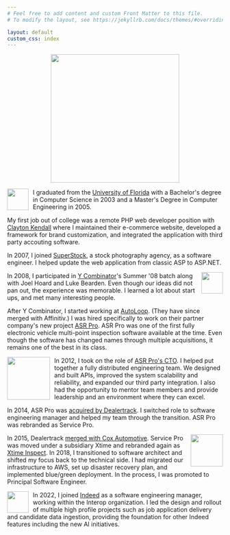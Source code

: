 ```yaml
---
# Feel free to add content and custom Front Matter to this file.
# To modify the layout, see https://jekyllrb.com/docs/themes/#overriding-theme-defaults

layout: default
custom_css: index
---
```


<img width="300" style="display:block; margin-left:auto; margin-right:auto;"
  src="../assets/me.jpg">

<div style="clear: both;"></div>

<img align="left" width="50" style="margin:0px 10px 0px 0px;"
  src="../assets/ufl-logo.png">
I graduated from the [University of Florida](https://www.cise.ufl.edu/) with a Bachelor's degree in Computer Science in 2003 and a Master's Degree in Computer Engineering in 2005.  

<!---
<img align="left" width="100" style="margin:10px;"
  src="https://www.claytonkendall.com/img/logo.jpg">
-->
My first job out of college was a remote PHP web developer position with [Clayton Kendall](https://www.claytonkendall.com/) where I maintained their e-commerce website, developed a framework for brand customization, and integrated the application with third party accouting software.

In 2007, I joined [SuperStock](https://www.superstock.com/), a stock photography agency, as a software engineer.  I helped update the web application from classic ASP to ASP.NET.

<img align="right" width="50" style="margin:0px 0px 0px 10px;"
  src="../assets/yc-logo.svg">
In 2008, I participated in [Y Combinator](https://www.ycombinator.com/)'s Summer '08 batch along with Joel Hoard and Luke Bearden.  Even though our ideas did not pan out, the experience was memorable.  I learned a lot about start ups, and met many interesting people.

<!---
<img align="right" width="100" style="margin:10px;"
  src="https://d2q79iu7y748jz.cloudfront.net/s/_squarelogo/5d8c6bf86da1faa0e26a1e4a4a0e9416">
-->
After Y Combinator, I started working at [AutoLoop](https://www.autoloop.com/).  (They have since merged with Affinitiv.)  I was hired specifically to work on their partner company's new project [ASR Pro](https://www.asrpro.com).  ASR Pro was one of the first fully electronic vehicle multi-point inspection software available at the time.  Even though the software has changed names through multiple acquisitions, it remains one of the best in its class.

<img align="left" width="100" style="margin:0px 10px 0px 0px;"
  src="https://static.asrpro.com/Images/logos/flat-2/production_medium.png">
In 2012, I took on the role of [ASR Pro's CTO](https://asrpro.wordpress.com/2013/04/19/new-promotions-at-asr-pro/).  I helped put together a fully distributed engineering team.  We designed and built APIs, improved the system scalability and reliability, and expanded our third party integration.  I also had the opportunity to mentor team members and provide leadership and an environment where they can excel.

<!---
<img align="right" width="100" 
  src="https://us.dealertrack.com/wp-content/uploads/sites/2/2020/08/DealerTrack-logo.svg">
-->
In 2014, ASR Pro was [acquired by Dealertrack](https://digitaldealer.com/uncategorized/dealertrack-acquires-asr-pro).  I switched role to software engineering manager and helped my team through the transition.  ASR Pro was rebranded as Service Pro.  

<img align="right" width="75" style="margin:0px;"
  src="https://www.coxautoinc.com/wp-content/themes/coxautoinc/dist/images/logo-brand-stacked.svg">
In 2015, Dealertrack [merged with Cox Automotive](https://www.coxautoinc.com/news/cox-automotive-invest-customers-auto-industry-4-billion-acquisition-dealertrack/).  Service Pro was moved under a subsidiary Xtime and rebranded again as [Xtime Inspect](https://xtime.com/xtime-spectrum/inspect/).  In 2018, I transitioned to software architect and shifted my focus back to the technical side.  I had migrated our infrastructure to AWS, set up disaster recovery plan, and implemented blue/green deployment.  In the process, I was promoted to Principal Software Engineer.

<img align="left" width="50" style="margin:0px 10px 0px 0px;"
  src="../assets/indeed-logo.webp">
In 2022, I joined [Indeed](https://www.indeed.com) as a software engineering manager, working within the Interop organization.  I led the design and rollout of multiple high profile projects such as job application delivery and candidate data ingestion, providing the foundation for other Indeed features including the new AI initiatives.